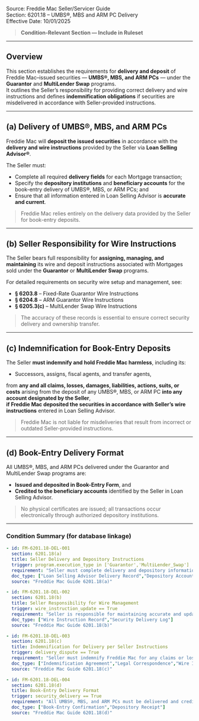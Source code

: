 Source: Freddie Mac Seller/Servicer Guide  
Section: 6201.18 – UMBS®, MBS and ARM PC Delivery  
Effective Date: 10/01/2025  

> **Condition-Relevant Section — Include in Ruleset**

---

## Overview
This section establishes the requirements for **delivery and deposit** of Freddie Mac–issued securities — **UMBS®, MBS, and ARM PCs** — under the **Guarantor** and **MultiLender Swap** programs.  
It outlines the Seller’s responsibility for providing correct delivery and wire instructions and defines **indemnification obligations** if securities are misdelivered in accordance with Seller-provided instructions.

---

## (a) Delivery of UMBS®, MBS, and ARM PCs

Freddie Mac will **deposit the issued securities** in accordance with the **delivery and wire instructions** provided by the Seller via **Loan Selling Advisor®**.

The Seller must:
- Complete all required **delivery fields** for each Mortgage transaction;  
- Specify the **depository institutions** and **beneficiary accounts** for the book-entry delivery of UMBS®, MBS, or ARM PCs; and  
- Ensure that all information entered in Loan Selling Advisor is **accurate and current**.

> Freddie Mac relies entirely on the delivery data provided by the Seller for book-entry deposits.

---

## (b) Seller Responsibility for Wire Instructions

The Seller bears full responsibility for **assigning, managing, and maintaining** its wire and deposit instructions associated with Mortgages sold under the **Guarantor** or **MultiLender Swap** programs.

For detailed requirements on security wire setup and management, see:
- **§ 6203.8** – Fixed-Rate Guarantor Wire Instructions  
- **§ 6204.8** – ARM Guarantor Wire Instructions  
- **§ 6205.3(c)** – MultiLender Swap Wire Instructions

> The accuracy of these records is essential to ensure correct security delivery and ownership transfer.

---

## (c) Indemnification for Book-Entry Deposits

The Seller **must indemnify and hold Freddie Mac harmless**, including its:
- Successors, assigns, fiscal agents, and transfer agents,  

from **any and all claims, losses, damages, liabilities, actions, suits, or costs** arising from the deposit of any UMBS®, MBS, or ARM PC **into any account designated by the Seller**,  
**if Freddie Mac deposited the securities in accordance with Seller’s wire instructions** entered in Loan Selling Advisor.

> Freddie Mac is not liable for misdeliveries that result from incorrect or outdated Seller-provided instructions.

---

## (d) Book-Entry Delivery Format

All UMBS®, MBS, and ARM PCs delivered under the Guarantor and MultiLender Swap programs are:
- **Issued and deposited in Book-Entry Form**, and  
- **Credited to the beneficiary accounts** identified by the Seller in Loan Selling Advisor.

> No physical certificates are issued; all transactions occur electronically through authorized depository institutions.

---

### Condition Summary (for database linkage)
```yaml
- id: FM-6201.18-DEL-001
  section: 6201.18(a)
  title: Seller Delivery and Depository Instructions
  trigger: program.execution_type in ['Guarantor','MultiLender_Swap']
  requirement: "Seller must complete delivery and depository information for UMBS®, MBS, or ARM PCs in Loan Selling Advisor and ensure accuracy of beneficiary accounts."
  doc_type: ["Loan Selling Advisor Delivery Record","Depository Account Instruction Form"]
  source: "Freddie Mac Guide 6201.18(a)"

- id: FM-6201.18-DEL-002
  section: 6201.18(b)
  title: Seller Responsibility for Wire Management
  trigger: wire_instruction_update == True
  requirement: "Seller is responsible for maintaining accurate and updated wire instructions for securities delivery under Guarantor and MultiLender Swap programs."
  doc_type: ["Wire Instruction Record","Security Delivery Log"]
  source: "Freddie Mac Guide 6201.18(b)"

- id: FM-6201.18-DEL-003
  section: 6201.18(c)
  title: Indemnification for Delivery per Seller Instructions
  trigger: delivery_dispute == True
  requirement: "Seller must indemnify Freddie Mac for any claims or losses arising from security deposits executed per Seller-provided wire instructions."
  doc_type: ["Indemnification Agreement","Legal Correspondence","Wire Instruction Audit Report"]
  source: "Freddie Mac Guide 6201.18(c)"

- id: FM-6201.18-DEL-004
  section: 6201.18(d)
  title: Book-Entry Delivery Format
  trigger: security_delivery == True
  requirement: "All UMBS®, MBS, and ARM PCs must be delivered and credited in Book-Entry Form to accounts identified by the Seller."
  doc_type: ["Book-Entry Confirmation","Depository Receipt"]
  source: "Freddie Mac Guide 6201.18(d)"
